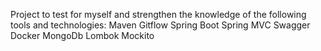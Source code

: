 Project to test for myself and strengthen the knowledge of the following tools and technologies:
Maven
Gitflow
Spring Boot
Spring MVC
Swagger
Docker
MongoDb
Lombok
Mockito
